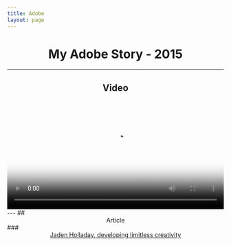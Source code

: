 ```yaml
---
title: Adobe
layout: page
---
```


# <center>My Adobe Story - 2015</center>
---
## <center>Video</center>
<center>
    <video width="100%" style="max-width:640px" height="auto" poster="../assets/images/adobeVideo_small.png" controls>
        <source src="../assets/videos/adobe.mp4" type="video/mp4">
    </video>
</center>
---
## <center>Article</center>
### <center><a href="../assets/pdfs/jaden-holladay-adobe-story.pdf" target="_blank">Jaden Holladay, developing limitless creativity</a></center>
